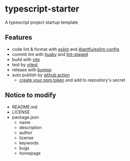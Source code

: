 # typescript-starter

A typescript project startup template

## Features

- code lint & format with [eslint](https://eslint.org/) and [@antfu/eslint-config](https://www.npmjs.com/package/@antfu/eslint-config)
- commit lint with [husky](https://typicode.github.io/husky/) and [lint-staged](https://www.npmjs.com/package/lint-staged)
- build with [vite](https://vite.dev/)
- test by [vitest](https://vitest.dev/)
- release with [bumpp](https://github.com/antfu-collective/bumpp)
- auto publish by [github action](https://docs.github.com/en/actions)
  - [create your npm token](https://docs.npmjs.com/creating-and-viewing-access-tokens) and add to repository's secret

## Notice to modify

- README.md
- LICENSE
- package.json
  - name
  - description
  - author
  - license
  - keywords
  - bugs
  - homepage
